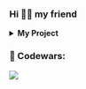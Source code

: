 ### Hi 🖖🏻 my friend
<details><summary><b> My Project </b></summary>

<img src='https://i.pinimg.com/originals/ec/a1/af/eca1afa2c92ba75f4f0044477e9faa3c.gif'>

<ul>
  <li><a href="https://github.com/margarizfrog/Axit-project">AXIT</a></li>
  <li><a href="https://github.com/margarizfrog/Stopwatch-study-project">Stopwatch</a></li>
  <li><a href="https://github.com/margarizfrog/TMS_Project">Pokemon-Api</a></li>

</ul>
</details>

### 🐸 Codewars:
<img src='https://www.codewars.com/users/mrgrfrg/badges/micro'>
